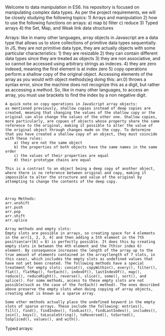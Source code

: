 Welcome to data manipulation in ES6. his repository is focused on manipulating complex data types. As per the project requirements, we will be closely studying the following topics:
    1) Arrays and manipulation
    2) how to use the following functions on arrays:
        a) map
        b) filter
        c) reduce
    3) Typed arrays
    4) the Set, Map, and Weak link data structures

Arrays:
    like in mamy other languages, array objects in Javascript are a data type that allows us to store collections of primitive data types sequentially. In JS, they are not primitive data type, they are actually objects with some particular characteristics:
        1) they are resizable
        2) they can contain different data types since they are treated as objects 
        3) they are non associative, and so cannot be accessed using arbitrary strings as indeces. 
        4) they are zero indexed, meaning the first element is at index zero
        5) copy operations perform a shallow copy of the original object. 
    Accessing elements of the array as you would with object methods(eg doing this: arr.0) throws a syntax error, since the machine does not recognize this as a digit, but rather as accessing a method. So, like in many other languages, to access an array, you must use brackets to find the index by a non negative digit. 

    A quick note on copy operations in JavaScript array objects:
    as mentioned previously, shallow copies instead of deep copies are created, meaning that changing the values of the shallow copy or the original can also change the values of the other one. Shallow copies, more particularly, are copues of objects whose property share the same reference to the original, making it possible to alter the value of the original object through changes made on the copy. To determine that you have created a shallow copy of an object, they must coincide with these rules:
        a) they are not the same object
        b) the properties of both objects have the same names in the same order
        c) the values of their properties are equal
        d) their prototype chains are equal

    This is a contrast to an object being a deep copy of another object, where there is no reference between original and copy, making it impossible to alter the structure and value of the original by attempting to change the contents of the deep copy. 



    Array Methods:
    arr.unshift
    arr.push
    arr.pop
    arr.shift
    arr.splice

    Array methods and empty slots:
    Empty slots are possible in arrays, so creating space for 4 elements in the arr[1, 2, 3, 4] and then adding a 5th element in the 7th position(arr[6] = 8) is perfectly possible. It does this by creating empty slots in between the 4th element and the 7th(or index 6) element. By consequence increases the length of the array up to the true amount of elements contained in the array(length of 7 slots, in this case), which includes the empty slots as undefined values that have not yet been created. The following methods have a special treatment for empty slots: concat(), copyWithin(), every(), filter(), flat(), flatMap(), forEach(), indexOf(), lastIndexOf(), map(), reduce(), reduceRight(), reverse(), slice(), some(), sort(), and splice(). For some methods, access to these empty slots are not possible(such as the case of the forEach() method). The ones described above preserve the empty slots when doing copying of array objects, creating what is known as a sparse array. 

    Some other methods actually place the undefined keyword in the empty slots of sparse arrays. These include the following: entries(), fill(), find(), findIndex(), findLast(), findLastIndex(), includes(), join(), keys(), toLocaleString(), toReversed(), toSorted(), toSpliced(), values(), and with().

Typed arrays:
